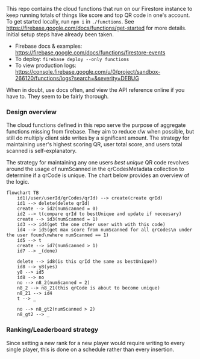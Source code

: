 This repo contains the cloud functions that run on our Firestore instance to keep running totals of things like score and top QR code in one's account. To get started locally, run `npm i` in `./functions`. See https://firebase.google.com/docs/functions/get-started for more details. Initial setup steps have already been taken.

 - Firebase docs & examples: https://firebase.google.com/docs/functions/firestore-events
 - To deploy: `firebase deploy --only functions`
 - To view production logs: https://console.firebase.google.com/u/0/project/sandbox-266120/functions/logs?search=&severity=DEBUG

When in doubt, use docs often, and view the API reference online if you have to. They seem to be fairly thorough.


### Design overview

The cloud functions defined in this repo serve the purpose of aggregate functions missing from firebase. They aim to reduce r/w when possible, but still do multiply client side writes by a significant amount.  The strategy for maintaining user's highest scoring QR, user total score, and users total scanned is self-explanatory.

The strategy for maintaining any one users _best unique_ QR code revolves around the usage of numScanned in the qrCodesMetadata collection to determine if a qrCode is unique. The chart below provides an overview of the logic.

```mermaid
flowchart TB
    id1(/user/userId/qrCodes/qrId) --> create(create qrId)
    id1 --> delete(delete qrId)
    create --> id2(numScanned = 0)
    id2 --> t(compare qrId to bestUnique and update if neceesary)
    create --> id3(numScanned = 1)
    id3 --> id4(get the one other user with with this code)
    id4 --> id5(get max score from numScanned for all qrCodes\n under the user found\nwhere numScanned == 1)
    id5 --> t
    create --> id7(numScanned > 1)
    id7 --> _(done)
    
    delete --> id8(is this qrId the same as bestUnique?)
    id8 --> y8(yes)
    y8 --> id5
    id8 --> no
    no --> n8_2(numScanned = 2)
    n8_2 --> n8_21(this qrCode is about to become unique)
    n8_21 --> id4
    t --> _
    
    no --> n8_gt2(numScanned > 2)
    n8_gt2 --> _
```

### Ranking/Leaderboard strategy

Since setting a new rank for a new player would require writing to every single player, this is done on a schedule 
rather than every insertion.
